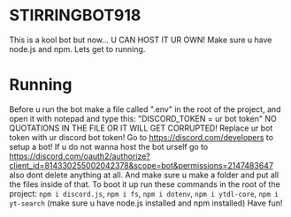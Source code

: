 # STIRRINGBOT918
This is a kool bot but now... U CAN HOST IT UR OWN! Make sure u have node.js and npm. Lets get to running.
# Running
Before u run the bot make a file called ".env" in the root of the project, and open it with notepad and type this: "DISCORD_TOKEN = ur bot token" NO QUOTATIONS IN THE FILE OR IT WILL GET CORRUPTED! Replace ur bot token with ur discord bot token! Go to https://discord.com/developers to setup a bot!
If u do not wanna host the bot urself go to https://discord.com/oauth2/authorize?client_id=814330255002042378&scope=bot&permissions=2147483647
also dont delete anything at all.
And make sure u make a folder and put all the files inside of that. To boot it up run these commands in the root of the project: `npm i discord.js`, `npm i fs`, `npm i dotenv`, `npm i ytdl-core`, `npm i yt-search` (make sure u have node.js installed and npm installed)
Have fun!
